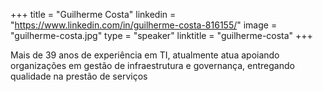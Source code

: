 +++ 
title = "Guilherme Costa" 
linkedin = "https://www.linkedin.com/in/guilherme-costa-816155/" 
image = "guilherme-costa.jpg" 
type = "speaker" 
linktitle = "guilherme-costa" 
+++ 

Mais de 39 anos de experiência em TI, atualmente atua apoiando organizações em gestão de infraestrutura e governança, entregando qualidade na prestão de serviços

